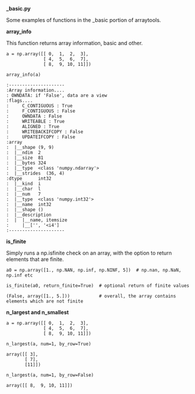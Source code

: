 **_basic.py**

Some examples of functions in the \_basic portion of arraytools.

**array_info**

This function returns array information, basic and other.

```
a = np.array([[ 0,  1,  2,  3],
              [ 4,  5,  6,  7],
              [ 8,  9, 10, 11]])
              
array_info(a)

:---------------------
:Array information....
: OWNDATA: if 'False', data are a view
:flags....
:     C_CONTIGUOUS : True
:     F_CONTIGUOUS : False
:     OWNDATA : False
:     WRITEABLE : True
:     ALIGNED : True
:     WRITEBACKIFCOPY : False
:     UPDATEIFCOPY : False
:array
:  |__shape (9, 9)
:  |__ndim  2
:  |__size  81
:  |__bytes 324
:  |__type  <class 'numpy.ndarray'>
:  |__strides  (36, 4)
:dtype      int32
:  |__kind  i
:  |__char  l
:  |__num   7
:  |__type  <class 'numpy.int32'>
:  |__name  int32
:  |__shape ()
:  |__description
:  |  |__name, itemsize
:     |__['', '<i4']
:---------------------
```

**is_finite**

Simply runs a np.isfinite check on an array, with the option to return elements that are finite.

```
a0 = np.array([1., np.NAN, np.inf, np.NINF, 5])  # np.nan, np.NaN, np.inf etc

is_finite(a0, return_finite=True)  # optional return of finite values

(False, array([1., 5.]))           # overall, the array contains elements which are not finite
```

**n_largest and n_smallest**

```
a = np.array([[ 0,  1,  2,  3],
              [ 4,  5,  6,  7],
              [ 8,  9, 10, 11]])

n_largest(a, num=1, by_row=True)

array([[ 3],
       [ 7],
       [11]])

n_largest(a, num=1, by_row=False)

array([[ 8,  9, 10, 11]])

```
